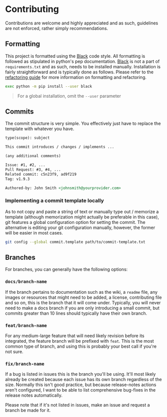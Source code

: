 # Contributing
Contributions are welcome and highly appreciated and as such, guidelines are not enforced, rather simply recommendations. 

## Formatting

This project is formatted using the [Black](https://pypi.org/project/black/) code style. All formatting is followed as stipulated in python's pep documentation.
[Black](https://pypi.org/project/black/) is not a part of `requirements.txt` and as such, needs to be installed manually.
Installation is fairly straightforward and is typically done as follows. Please refer to the [refactoring guide](refactoring_guide.md) for more information on formatting and refactoring.

```sh
exec python -m pip install --user black
```
> For a global installation, omit the `--user` parameter

## Commits

The commit structure is very simple. You effectively just have to replace the template with whatever you have.

```markdown
type(scope): subject

This commit introduces / changes / implements ...

(any additional comments)

Issue: #1, #2, ...
Pull Request: #3, #4, ...
Related commit: c5n23f9, ad9f219
Tag: v1.9.3

Authored-by: John Smith <johnsmith@yourprovider.com>
```

### Implementing a commit template locally
As to not copy and paste a string of text or manually type out / memorize a template (although memorization might actually be preferable in this case), git features a global configuration option for setting the commit. The alternative is editing your git configuration manually, however, the former will be easier in most cases.
```sh
git config --global commit.template path/to/commit-template.txt
```

## Branches

For branches, you can generally have the following options:

### `docs/branch-name`
If the branch pertains to documentation such as the wiki, a `readme` file, any images or resources that might need to be added, a license, contributing file and so on, this is the branch that it will come under. Typically, you will never need to make a docs branch if you are only introducing a small commit, but commits greater than 10 lines should typically have their own branch.

### `feat/branch-name`
For any medium-large feature that will need likely revision before its integrated, the feature branch will be prefixed with `feat`. This is the most common type of branch, and using this is probably your best call if you're not sure.

### `fix/branch-name`
If a bug is listed in issues this is the branch you'll be using. It'll most likely already be created because each issue has its own branch regardless of the size. Normally this isn't good practice, but because release-notes actions aren't configured, I want to be able to list comprehensive bug-fixes in the release notes automatically.

Please note that if it's not listed in issues, make an issue and request a branch be made for it. 
